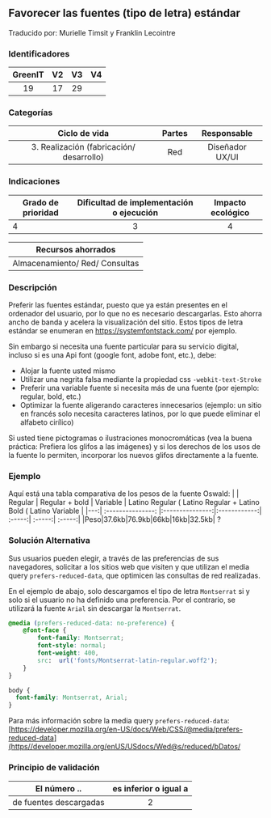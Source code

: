 ## Favorecer las fuentes (tipo de letra) estándar
Traducido por: Murielle Timsit y Franklin Lecointre

### Identificadores

| GreenIT |  V2  |  V3  |  V4  |
|:-------:|:----:|:----:|:----:|
|   19   | 17  | 29  | |

### Categorías

| Ciclo de vida | Partes | Responsable  |
|:---------:|:----:|:----:|
| 3. Realización (fabricación/ desarrollo) | Red | Diseñador UX/UI|

### Indicaciones

| Grado de prioridad   | Dificultad de implementación o ejecución | Impacto ecológico   |
|-------------------|:-------------------------:|:---------------------:|
| 4 | 3 | 4 |

|Recursos ahorrados |
|:----------------------------------------------------------:|
| Almacenamiento/ Red/ Consultas  |

### Descripción

Preferir las fuentes estándar, puesto que ya están presentes en el ordenador del usuario, por lo que no es necesario descargarlas.
Esto ahorra ancho de banda y acelera la visualización del sitio. Estos tipos de letra estándar se enumeran en https://systemfontstack.com/ por ejemplo.

Sin embargo si necesita una fuente particular para su servicio digital, incluso si es una Api font (google font, adobe font, etc.), debe:
- Alojar la fuente usted mismo
- Utilizar una negrita falsa mediante la propiedad css ```-webkit-text-Stroke```
- Preferir una variable fuente si necesita más de una fuente (por ejemplo: regular, bold, etc.)
- Optimizar la fuente aligerando caracteres innecesarios (ejemplo: un sitio en francés solo necesita caracteres latinos, por lo que puede eliminar el alfabeto cirílico)

Si usted tiene pictogramas o ilustraciones monocromáticas (vea la buena práctica: Prefiera los glifos a las imágenes) y si los derechos de los usos de la fuente lo permiten, incorporar los nuevos glifos directamente a la fuente.

### Ejemplo

Aquí está una tabla comparativa de los pesos  de la fuente Oswald:
| | Regular  | Regular + bold   | Variable | Latino Regular (  Latino Regular + Latino Bold (  Latino Variable |
|---:| :---------------: |:---------------:|:------------:| :-----:| :-----:| :-----:|
|Peso|37.6kb|76.9kb|66kb|16kb|32.5kb| ?

### Solución Alternativa

Sus usuarios pueden elegir, a través de las preferencias de sus navegadores, solicitar a los sitios web que visiten y que utilizan el media query `prefers-reduced-data`, que optimicen las consultas de red realizadas.

En el ejemplo de abajo, solo descargamos el tipo de letra `Montserrat` si y solo si el usuario no ha definido una preferencia. Por el contrario, se utilizará la fuente `Arial` sin descargar la `Montserrat`.

```css
@media (prefers-reduced-data: no-preference) {
	@font-face {
    	font-family: Montserrat;
    	font-style: normal;
    	font-weight: 400,
    	src:  url('fonts/Montserrat-latin-regular.woff2');
	}
}

body {
  font-family: Montserrat, Arial;
}
```

Para más información sobre la media query `prefers-reduced-data`: [https://developer.mozilla.org/en-US/docs/Web/CSS/@media/prefers-reduced-data](https//developer.mozilla.org/enUS/USdocs/Wed@s/reduced/bDatos/

### Principio de validación

| El número ..   | es inferior o igual a   |  
|-------------------|:-------------------------:|
| de fuentes descargadas  | 2  |


